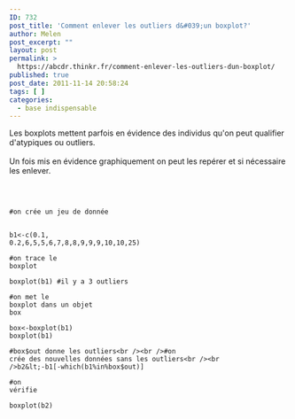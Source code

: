 ```yaml
---
ID: 732
post_title: 'Comment enlever les outliers d&#039;un boxplot?'
author: Melen
post_excerpt: ""
layout: post
permalink: >
  https://abcdr.thinkr.fr/comment-enlever-les-outliers-dun-boxplot/
published: true
post_date: 2011-11-14 20:58:24
tags: [ ]
categories:
  - base indispensable
---
```

Les boxplots mettent parfois en évidence des individus qu'on peut qualifier d'atypiques ou outliers.<br /><br />Un fois mis en évidence graphiquement on peut les repérer et si nécessaire les enlever.<br /><br /> <pre><code><br /><br />#on crée un jeu de donnée <br /><br />b1&lt;-c(0.1, 0.2,6,5,5,6,7,8,8,9,9,9,10,10,25)<br /><br />#on trace le boxplot<br /><br />boxplot(b1) #il y a 3 outliers <br /><br />#on met le boxplot dans un objet box<br /><br />box&lt;-boxplot(b1)<br />boxplot(b1)<br /><br />#box$out donne les outliers<br /><br />#on crée des nouvelles données sans les outliers<br /><br />b2&lt;-b1[-which(b1%in%box$out)]<br /><br />#on vérifie<br /><br />boxplot(b2)<br /><br /></code></pre> <br /><br />